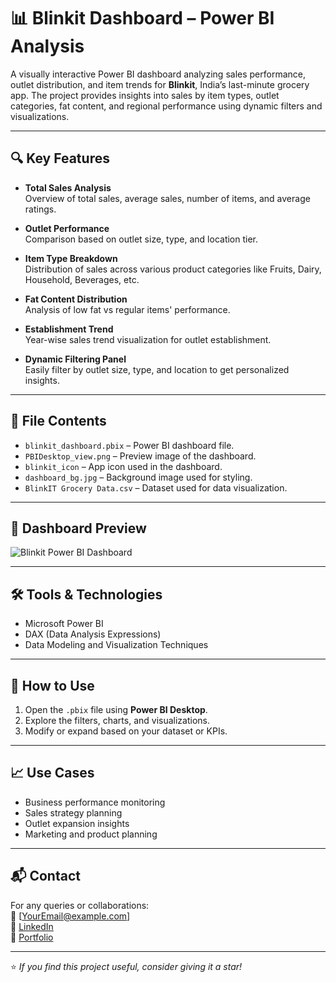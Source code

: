 # 📊 Blinkit Dashboard – Power BI Analysis

A visually interactive Power BI dashboard analyzing sales performance, outlet distribution, and item trends for **Blinkit**, India’s last-minute grocery app. The project provides insights into sales by item types, outlet categories, fat content, and regional performance using dynamic filters and visualizations.

---

## 🔍 Key Features

- **Total Sales Analysis**  
  Overview of total sales, average sales, number of items, and average ratings.

- **Outlet Performance**  
  Comparison based on outlet size, type, and location tier.

- **Item Type Breakdown**  
  Distribution of sales across various product categories like Fruits, Dairy, Household, Beverages, etc.

- **Fat Content Distribution**  
  Analysis of low fat vs regular items' performance.

- **Establishment Trend**  
  Year-wise sales trend visualization for outlet establishment.

- **Dynamic Filtering Panel**  
  Easily filter by outlet size, type, and location to get personalized insights.

---

## 📂 File Contents

- `blinkit_dashboard.pbix` – Power BI dashboard file.
- `PBIDesktop_view.png` – Preview image of the dashboard.
- `blinkit_icon` – App icon used in the dashboard.
- `dashboard_bg.jpg` – Background image used for styling.
- `BlinkIT Grocery Data.csv` – Dataset used for data visualization.

---

## 📸 Dashboard Preview

![Blinkit Power BI Dashboard](PBIDesktop_hnyENy3yfc.png)

---

## 🛠️ Tools & Technologies

- Microsoft Power BI
- DAX (Data Analysis Expressions)
- Data Modeling and Visualization Techniques

---

## 🚀 How to Use

1. Open the `.pbix` file using **Power BI Desktop**.
2. Explore the filters, charts, and visualizations.
3. Modify or expand based on your dataset or KPIs.

---

## 📈 Use Cases

- Business performance monitoring
- Sales strategy planning
- Outlet expansion insights
- Marketing and product planning

---

## 📬 Contact

For any queries or collaborations:  
📧 [YourEmail@example.com]  
💼 [LinkedIn](https://linkedin.com/in/your-profile)  
📁 [Portfolio](https://yourportfolio.com)

---

⭐ *If you find this project useful, consider giving it a star!*

